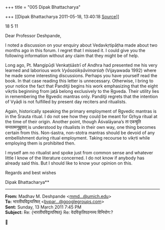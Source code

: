 +++
title = "005 Dipak Bhattacharya"

+++
[[Dipak Bhattacharya	2011-05-18, 13:40:18 [Source](https://groups.google.com/g/bvparishat/c/yx1padZ3c8M)]]



18 5 11

Dear Professor Deshpande,

I noted a discussion on your enquiry about Vedavkṛtipāṭha made about two months ago in this forum. I regret that I missed it. I could give you the following information without any claim that they might be of help.

Long ago, Pt. Mangipūḍi Venkaṭśāstrī of Andhra had presented me his very learned and laborious work *Vyāsaśikṣāvimarśaḥ* (Vijayawada 1992) where he made some interesting discussions. Perhaps you have yourself read the book. In that case reading this letter is unnecessary. Otherwise, I bring to your notice the fact that Panditji begins his work emphasizing that the eight vikṛtis beginning from jaṭā belong exclusively to the Ṛgveda. Their utility lies in remembering the Ṛgvedic mantras only. Panditji regrets that the intention of Vyāḍi is not fulfilled by present day reciters and ritualists.

Again, historically speaking the primary employment of Ṛgvedic mantras is in the Śrauta ritual. I do not see how they could be meant for Gṛhya ritual at the time of their origin. Another point, though Āśvalāyana’s ता एकश्रुति सन्ततमनुब्रूयात् is understood by ritualists in their own way, one thing becomes certain from this. Non-śastra, non-stotra mantras should be devoid of any embellishment during ritual employment. Taking recourse to vikṛti while employing them is prohibited then.

I myself am no ritualist and spoke just from common sense and whatever little I know of the literature concerned. I do not know if anybody has already said this. But I should like to know your opinion on this.

Regards and best wishes

Dipak Bhattacharya**

  

------------------------------------------------------------------------

**From:** Madhav M. Deshpande \<[mmd...@umich.edu]()\>  
**To:** भारतीयविद्वत्परिषत् \<[bvpar...@googlegroups.com]()\>  
**Sent:** Sunday, 13 March 2011 7:45 PM  
**Subject:** Re: {भारतीयविद्वत्परिषत्} Re: वेदविकृतिपठनस्य विनियोग:?  




